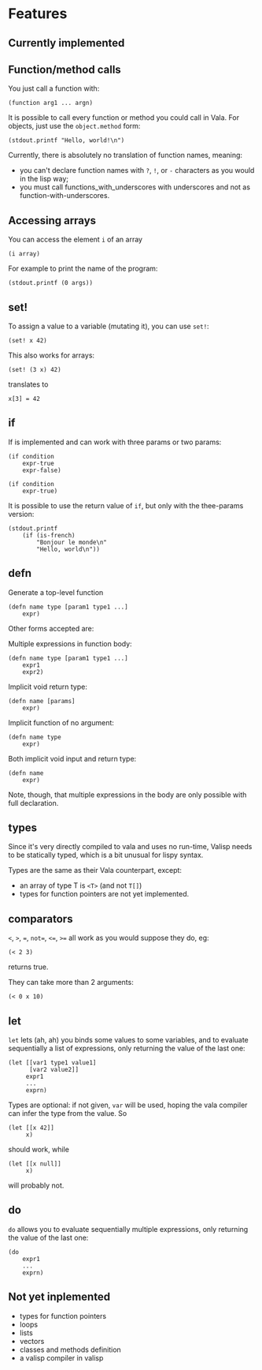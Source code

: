 Features
========

Currently implemented
---------------------

## Function/method calls ##

You just call a function with:

```
(function arg1 ... argn)
```

It is possible to call every function or method you could call in
Vala. For objects, just use the `object.method` form:

```
(stdout.printf "Hello, world!\n")
```

Currently, there is absolutely no translation of function names,
meaning: 

* you can't declare function names with `?`, `!`, or `-` characters as
  you would in the lisp way;
* you must call functions_with_underscores with underscores and not as
  function-with-underscores.
  
## Accessing arrays ##

You can access the element `i` of an array 

```
(i array)
```

For example to print the name of the program:

```
(stdout.printf (0 args))
```

## set! ##

To assign a value to a variable (mutating it), you can use `set!`:

```
(set! x 42)
```

This also works for arrays:

```
(set! (3 x) 42)
```

translates to

```
x[3] = 42
```

## if ##

If is implemented and can work with three params or two params:

```
(if condition
    expr-true
    expr-false)
```

```
(if condition
    expr-true)
```

It is possible to use the return value of `if`, but only with the
thee-params version:

```
(stdout.printf 
    (if (is-french)
        "Bonjour le monde\n"
        "Hello, world\n"))
```


## defn ##

Generate a top-level function
```
(defn name type [param1 type1 ...]
    expr)
```
Other forms accepted are: 

Multiple expressions in function body:
```
(defn name type [param1 type1 ...]
    expr1
    expr2)
```

Implicit void return type:
```
(defn name [params]
    expr)
```

Implicit function of no argument:
```
(defn name type
    expr)
```

Both implicit void input and return type:
```
(defn name
    expr)
```

Note, though, that multiple expressions in the body are only possible
with full declaration.

## types ##

Since it's very directly compiled to vala and uses no run-time, Valisp
needs to be statically typed, which is a bit unusual for lispy syntax.

Types are the same as their Vala counterpart, except:

* an array of type T is `<T>` (and not `T[]`)
* types for function pointers are not yet implemented.

## comparators ##

`<`, `>`, `=`, `not=`, `<=`, `>=` all work as you would suppose they do, eg:

```
(< 2 3)
```

returns true.

They can take more than 2 arguments:

```
(< 0 x 10)
```

## let ##

`let` lets (ah, ah) you binds some values to some variables, and to
evaluate sequentially a list of expressions, only returning the value
of the last one:

```
(let [[var1 type1 value1]
      [var2 value2]]
     expr1
     ...
     exprn)
```

Types are optional: if not given, `var` will be used, hoping the vala
compiler can infer the type from the value. So

```
(let [[x 42]]
     x)
```

should work, while

```
(let [[x null]]
     x)
```

will probably not.

## do ##

`do` allows you to evaluate sequentially multiple expressions, only
returning the value of the last one:

```
(do
    expr1
    ...
    exprn)
```

Not yet inplemented
-------------------

* types for function pointers
* loops
* lists
* vectors
* classes and methods definition
* a valisp compiler in valisp

